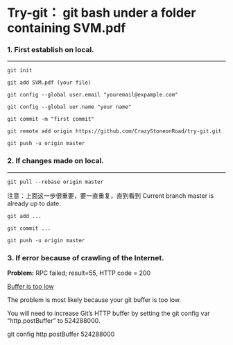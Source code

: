 Try-git： git bash under a folder containing SVM.pdf
===================

### 1. First establish on local.
----------
`git init`

`git add SVM.pdf (your file)`

`git config --global user.email "youremail@expample.com"`

`git config --global uer.name "your name"`

`git commit -m "first commit"`

`git remote add origin https://github.com/CrazyStoneonRoad/try-git.git`

`git push -u origin master`

### 2. If changes made on local.
---------
`git pull --rebase origin master`

注意：上面这一步很重要，要一直重复，直到看到 Current branch master is already up to date.

`git add ...`

`git commit ...`

`git push -u origin master`

### 3. If error because of crawling of the Internet.
**Problem:** RPC failed; result=55, HTTP code = 200

[Buffer is too low](https://stackoverflow.com/questions/24952683/git-push-error-rpc-failed-result-56-http-code-200-fatal-the-remote-end-hun)

The problem is most likely because your git buffer is too low.

You will need to increase Git’s HTTP buffer by setting the git config var “http.postBuffer” to 524288000.

git config http.postBuffer 524288000

